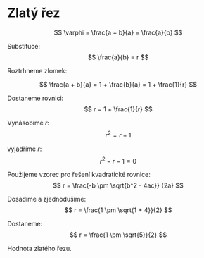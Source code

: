 # Zlatý řez

$$
\varphi = \frac{a + b}{a} = \frac{a}{b}
$$

Substituce:
$$
\frac{a}{b} = r
$$

Roztrhneme zlomek:

$$
\frac{a + b}{a} = 1 + \frac{b}{a} = 1 + \frac{1}{r}
$$

Dostaneme rovnici:
$$
r = 1 + \frac{1}{r}
$$

Vynásobíme $r$:
$$
r^2 = r + 1
$$

vyjádříme $r$:
$$
r^2 - r - 1 = 0
$$

Použijeme vzorec pro řešení kvadratické rovnice:
$$
r = \frac{-b \pm \sqrt{b^2 - 4ac}}
{2a}
$$

Dosadíme a zjednodušíme:
$$
r = \frac{1 \pm \sqrt{1 + 4}}{2}
$$

Dostaneme:
$$
r = \frac{1 \pm \sqrt{5}}{2}
$$

Hodnota zlatého řezu.